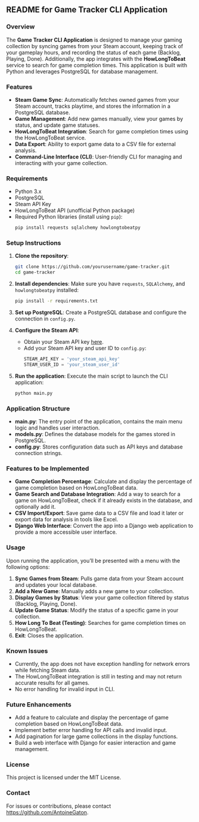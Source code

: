 ## README for Game Tracker CLI Application

### Overview
The **Game Tracker CLI Application** is designed to manage your gaming collection by syncing games from your Steam account, keeping track of your gameplay hours, and recording the status of each game (Backlog, Playing, Done). Additionally, the app integrates with the **HowLongToBeat** service to search for game completion times. This application is built with Python and leverages PostgreSQL for database management.

### Features
- **Steam Game Sync**: Automatically fetches owned games from your Steam account, tracks playtime, and stores the information in a PostgreSQL database.
- **Game Management**: Add new games manually, view your games by status, and update game statuses.
- **HowLongToBeat Integration**: Search for game completion times using the HowLongToBeat service.
- **Data Export**: Ability to export game data to a CSV file for external analysis.
- **Command-Line Interface (CLI)**: User-friendly CLI for managing and interacting with your game collection.

### Requirements
- Python 3.x
- PostgreSQL
- Steam API Key
- HowLongToBeat API (unofficial Python package)
- Required Python libraries (install using `pip`):
  ```bash
  pip install requests sqlalchemy howlongtobeatpy
  ```

### Setup Instructions
1. **Clone the repository**:
   ```bash
   git clone https://github.com/yourusername/game-tracker.git
   cd game-tracker
   ```

2. **Install dependencies**:
   Make sure you have `requests`, `SQLAlchemy`, and `howlongtobeatpy` installed:
   ```bash
   pip install -r requirements.txt
   ```

3. **Set up PostgreSQL**:
   Create a PostgreSQL database and configure the connection in `config.py`.

4. **Configure the Steam API**:
   - Obtain your Steam API key [here](https://steamcommunity.com/dev/apikey).
   - Add your Steam API key and user ID to `config.py`:
     ```python
     STEAM_API_KEY = 'your_steam_api_key'
     STEAM_USER_ID = 'your_steam_user_id'
     ```

5. **Run the application**:
   Execute the main script to launch the CLI application:
   ```bash
   python main.py
   ```

### Application Structure
- **main.py**: The entry point of the application, contains the main menu logic and handles user interaction.
- **models.py**: Defines the database models for the games stored in PostgreSQL.
- **config.py**: Stores configuration data such as API keys and database connection strings.

### Features to be Implemented
- **Game Completion Percentage**: Calculate and display the percentage of game completion based on HowLongToBeat data.
- **Game Search and Database Integration**: Add a way to search for a game on HowLongToBeat, check if it already exists in the database, and optionally add it.
- **CSV Import/Export**: Save game data to a CSV file and load it later or export data for analysis in tools like Excel.
- **Django Web Interface**: Convert the app into a Django web application to provide a more accessible user interface.

### Usage
Upon running the application, you’ll be presented with a menu with the following options:
1. **Sync Games from Steam**: Pulls game data from your Steam account and updates your local database.
2. **Add a New Game**: Manually adds a new game to your collection.
3. **Display Games by Status**: View your game collection filtered by status (Backlog, Playing, Done).
4. **Update Game Status**: Modify the status of a specific game in your collection.
5. **How Long To Beat (Testing)**: Searches for game completion times on HowLongToBeat.
6. **Exit**: Closes the application.

### Known Issues
- Currently, the app does not have exception handling for network errors while fetching Steam data.
- The HowLongToBeat integration is still in testing and may not return accurate results for all games.
- No error handling for invalid input in CLI.

### Future Enhancements
- Add a feature to calculate and display the percentage of game completion based on HowLongToBeat data.
- Implement better error handling for API calls and invalid input.
- Add pagination for large game collections in the display functions.
- Build a web interface with Django for easier interaction and game management.

### License
This project is licensed under the MIT License.

### Contact
For issues or contributions, please contact https://github.com/AntoineGaton.